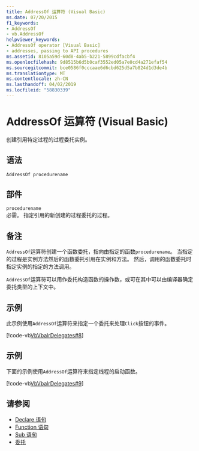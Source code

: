 ```yaml
---
title: AddressOf 运算符 (Visual Basic)
ms.date: 07/20/2015
f1_keywords:
- AddressOf
- vb.AddressOf
helpviewer_keywords:
- AddressOf operator [Visual Basic]
- addresses, passing to API procedures
ms.assetid: 8105a59d-60d8-4ab5-b221-5899cdfacbf4
ms.openlocfilehash: 9d8515b6d5b0caf3552ed05a7e0cd4a271efaf54
ms.sourcegitcommit: bce0586f0cccaae6d6cbd625d5a7b824d1d3de4b
ms.translationtype: MT
ms.contentlocale: zh-CN
ms.lasthandoff: 04/02/2019
ms.locfileid: "58830339"
---
```

# <a name="addressof-operator-visual-basic"></a>AddressOf 运算符 (Visual Basic)
创建引用特定过程的过程委托实例。  
  
## <a name="syntax"></a>语法  
  
```  
AddressOf procedurename  
```  
  
## <a name="parts"></a>部件  
 `procedurename`  
 必需。 指定引用的新创建的过程委托的过程。  
  
## <a name="remarks"></a>备注  
 `AddressOf`运算符创建一个函数委托，指向由指定的函数`procedurename`。 当指定的过程是实例方法然后的函数委托引用在实例和方法。 然后，调用的函数委托时指定实例的指定的方法调用。  
  
 `AddressOf`运算符可以用作委托构造函数的操作数，或可在其中可以由编译器确定委托类型的上下文中。  
  
## <a name="example"></a>示例  
 此示例使用`AddressOf`运算符来指定一个委托来处理`Click`按钮的事件。  
  
 [!code-vb[VbVbalrDelegates#8](~/samples/snippets/visualbasic/VS_Snippets_VBCSharp/VbVbalrDelegates/VB/Class1.vb#8)]  
  
## <a name="example"></a>示例  
 下面的示例使用`AddressOf`运算符来指定线程的启动函数。  
  
 [!code-vb[VbVbalrDelegates#9](~/samples/snippets/visualbasic/VS_Snippets_VBCSharp/VbVbalrDelegates/VB/Class1.vb#9)]  
  
## <a name="see-also"></a>请参阅

- [Declare 语句](../../../visual-basic/language-reference/statements/declare-statement.md)
- [Function 语句](../../../visual-basic/language-reference/statements/function-statement.md)
- [Sub 语句](../../../visual-basic/language-reference/statements/sub-statement.md)
- [委托](../../../visual-basic/programming-guide/language-features/delegates/index.md)
